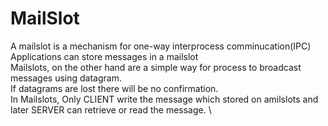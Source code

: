 # MailSlot 
A mailslot is a mechanism for one-way interprocess comminucation(IPC)\
Applications can store messages in a mailslot\
Mailslots, on the other hand are a simple way for process to broadcast messages using datagram. \
If datagrams are lost there will be no confirmation. \
In Mailslots, Only CLIENT write the message which stored on amilslots and later SERVER can retrieve or read the message. \
